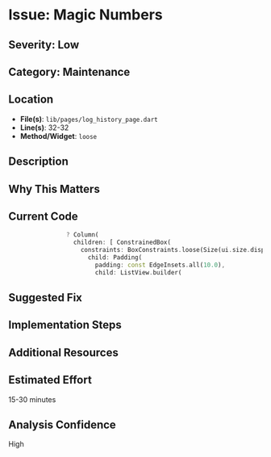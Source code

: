# Issue: Magic Numbers

## Severity: Low

## Category: Maintenance

## Location
- **File(s)**: `lib/pages/log_history_page.dart`
- **Line(s)**: 32-32
- **Method/Widget**: `loose`

## Description


## Why This Matters


## Current Code
```dart
                ? Column(
                  children: [ ConstrainedBox(
                    constraints: BoxConstraints.loose(Size(ui.size.displayWidth, ui.size.displayHeight-200)),
                      child: Padding(
                        padding: const EdgeInsets.all(10.0),
                        child: ListView.builder(
```

## Suggested Fix


## Implementation Steps


## Additional Resources


## Estimated Effort
15-30 minutes

## Analysis Confidence
High
